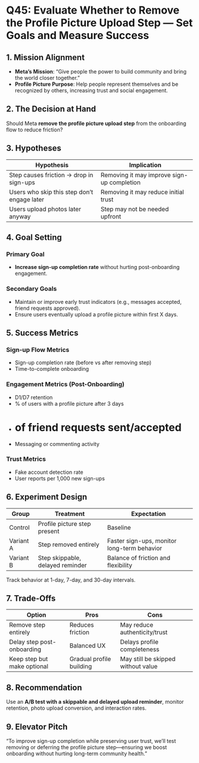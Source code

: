 # Q45: Evaluate Whether to Remove the Profile Picture Upload Step — Set Goals and Measure Success

## 1. Mission Alignment
- **Meta’s Mission**: “Give people the power to build community and bring the world closer together.”
- **Profile Picture Purpose**: Help people represent themselves and be recognized by others, increasing trust and social engagement.

## 2. The Decision at Hand
Should Meta **remove the profile picture upload step** from the onboarding flow to reduce friction?

## 3. Hypotheses

| Hypothesis                                     | Implication                                 |
|------------------------------------------------|---------------------------------------------|
| Step causes friction → drop in sign-ups        | Removing it may improve sign-up completion  |
| Users who skip this step don’t engage later    | Removing it may reduce initial trust        |
| Users upload photos later anyway               | Step may not be needed upfront              |

## 4. Goal Setting

### Primary Goal
- **Increase sign-up completion rate** without hurting post-onboarding engagement.

### Secondary Goals
- Maintain or improve early trust indicators (e.g., messages accepted, friend requests approved).
- Ensure users eventually upload a profile picture within first X days.

## 5. Success Metrics

### Sign-up Flow Metrics
- Sign-up completion rate (before vs after removing step)
- Time-to-complete onboarding

### Engagement Metrics (Post-Onboarding)
- D1/D7 retention
- % of users with a profile picture after 3 days
- # of friend requests sent/accepted
- Messaging or commenting activity

### Trust Metrics
- Fake account detection rate
- User reports per 1,000 new sign-ups

## 6. Experiment Design

| Group       | Treatment                           | Expectation                                  |
|-------------|--------------------------------------|----------------------------------------------|
| Control     | Profile picture step present         | Baseline                                     |
| Variant A   | Step removed entirely                | Faster sign-ups, monitor long-term behavior  |
| Variant B   | Step skippable, delayed reminder     | Balance of friction and flexibility          |

Track behavior at 1-day, 7-day, and 30-day intervals.

## 7. Trade-Offs

| Option                          | Pros                             | Cons                                |
|----------------------------------|----------------------------------|-------------------------------------|
| Remove step entirely             | Reduces friction                 | May reduce authenticity/trust       |
| Delay step post-onboarding       | Balanced UX                     | Delays profile completeness         |
| Keep step but make optional      | Gradual profile building         | May still be skipped without value  |

## 8. Recommendation
Use an **A/B test with a skippable and delayed upload reminder**, monitor retention, photo upload conversion, and interaction rates.

## 9. Elevator Pitch
“To improve sign-up completion while preserving user trust, we’ll test removing or deferring the profile picture step—ensuring we boost onboarding without hurting long-term community health.”
